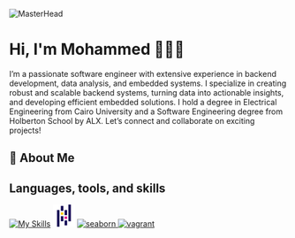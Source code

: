 ![MasterHead](https://www.skwigly.co.uk/wp-content/uploads/2017/02/march2017.gif)

# Hi, I'm Mohammed 👨‍💻👋

I’m a passionate software engineer with extensive experience in backend development, data analysis, and embedded systems. I specialize in creating robust and scalable backend systems, turning data into actionable insights, and developing efficient embedded solutions. I hold a degree in Electrical Engineering from Cairo University and a Software Engineering degree from Holberton School by ALX. Let’s connect and collaborate on exciting projects!

## 🚀 About Me

## Languages, tools, and skills
[![My Skills](https://skillicons.dev/icons?i=c,cpp,linux,bash,git,nginx,postman,mongodb,mysql,redis,nodejs,npm,py,flask,js,ts,jest,html,css,vite,babel,bootstrap,react,redux,anaconda,matlab,autocad,arduino)](https://skillicons.dev)
<img src="https://raw.githubusercontent.com/devicons/devicon/2ae2a900d2f041da66e950e4d48052658d850630/icons/pandas/pandas-original.svg" alt="pandas" width="40" height="40"/> </a> <a href="https://www.python.org" target="_blank" rel="noreferrer"> <img src="https://seaborn.pydata.org/_images/logo-mark-lightbg.svg" alt="seaborn" width="40" height="40"/> </a> <a href="https://www.vagrantup.com/" target="_blank" rel="noreferrer"> <img src="https://www.vectorlogo.zone/logos/vagrantup/vagrantup-icon.svg" alt="vagrant" width="40" height="40"/> </a> </p>

<!---
Mohammed-Refat-0/Mohammed-Refat-0 is a ✨ special ✨ repository because its `README.md` (this file) appears on your GitHub profile.
You can click the Preview link to take a look at your changes.
--->
